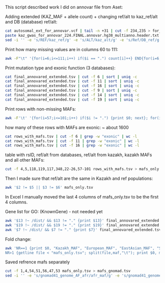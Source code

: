 This script described work I did on annovar file from Aset:

Adding extended (KAZ_MAF + allele count) + changing ref/alt to kaz_ref/alt and DB (database) ref/alt:
```bash
cat autosomal_ext_for_annovar.vcf | tail -n +31 | cut -f 234,235 > for_extended_vcf.tsv
paste kaz_gwas_for_annovar_224.FINAL.annovar.hg38_multianno.header.txt for_extended_vcf.tsv > final_annovared_extended.tsv
sed -i '' -e 's/REF/kaz_ref/g' -e 's/ALT/kaz_alt/g' -e 's/Ref/DB_ref/g' -e 's/Alt/DB_alt/g' final_annovared_extended.tsv
```

Print how many missing values are in columns 60 to 111:
```bash
awk -F"\t" '{for(i=6;i<=111;i++) if($i == ".") count[i]++} END{for(i=6;i<=111;i++) print "Column " i ": " count[i]}' final_annovared_extended.tsv 
```

Print mutation type and exonic function (3 databases):
```bash
cat final_annovared_extended.tsv | cut -f 6 | sort | uniq -c
cat final_annovared_extended.tsv | cut -f 11 | sort | uniq -c
cat final_annovared_extended.tsv | cut -f 16 | sort | uniq -c
cat final_annovared_extended.tsv | cut -f 9 | sort | uniq -c
cat final_annovared_extended.tsv | cut -f 14 | sort | uniq -c
cat final_annovared_extended.tsv | cut -f 19 | sort | uniq -c
```

Print rows with non-missing MAFs:
```bash
awk -F'\t' '{for(i=57;i<=101;i++) if($i != ".") {print $0; next}; for(i=22;i<=26;i++) if($i != ".") {print $0; next}}' final_annovared_extended.tsv > rows_with_mafs.tsv
```

how many of these rows with MAFs are exonic: ~ about 1600
```bash
cat rows_with_mafs.tsv | cut -f 6 | grep -w "exonic" | wc -l
cat rows_with_mafs.tsv | cut -f 11 | grep -w "exonic" | wc -l
cat rows_with_mafs.tsv | cut -f 16 | grep -w "exonic" | wc -l
```

table with rsID, ref/alt from databases, ref/alt from kazakh, kazakh MAFs and all other MAFs:
```bash
cut -f 4,5,118,119,117,348,22-26,57-101 rows_with_mafs.tsv > mafs_only.tsv
```

Then I made sure that ref/alt are the same in Kazakh and ref populations:
```bash
awk '$2 != $5 || $3 != $6' mafs_only.tsv
```

In Excel I manually moved the last 4 columns of mafs_only.tsv to be the first 4 columns.

Gene list for GO: (KnownGene) - not needed yet
```bash
awk '$13 !~ /dist/ && $13 != "." {print $13}' final_annovared_extended.tsv > genelist_knowngene.txt
awk '$19 !~ /dist/ && $19 != "." {print $19}' final_annovared_extended.tsv > genelist_ensemble.txt
awk '$7 !~ /dist/ && $7 != "." {print $7}' final_annovared_extended.tsv > genelist_reqseq.txt
```

Fold change:
```bash
awk 'NR==1 {print $0, "Kazakh_MAF", "European_MAF", "EastAsian_MAF", "SouthAsian_MAF", "African_MAF", "MiddleEast_MAF"} 
NR>1 {getline file < "mafs_only.tsv"; split(file,maf,"\t"); print $0, maf[4], maf[54], maf[51], maf[56], maf[47], maf[53]}' fold_change_table.tsv > fold_change_with_mafs.tsv
```

Saved refrence mafs separately
```bash
cut -f 1,4,54,51,56,47,53 mafs_only.tsv > mafs_gnomad.tsv
sed -i '' -e 's/gnomad41_genome_AF_afr/afr_maf/g' -e 's/gnomad41_genome_AF_eas/east_asian_maf/g' -e 's/gnomad41_genome_AF_mid/mid_east_maf/g' -e 's/gnomad41_genome_AF_nfe/euro_maf/g' -e 's/gnomad41_genome_AF_sas/south_asia_maf/g'  mafs_gnomad.tsv
```
